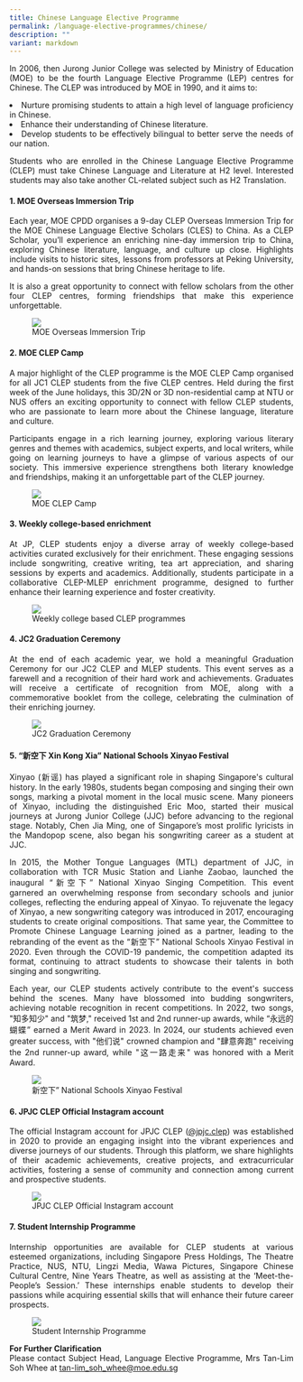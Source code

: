 ```yaml
---
title: Chinese Language Elective Programme
permalink: /language-elective-programmes/chinese/
description: ""
variant: markdown
---
```

<div align="justify">



	
<p>	In 2006, then Jurong Junior College was selected by Ministry of Education (MOE) to be the fourth Language Elective Programme (LEP) centres for Chinese.  The CLEP was introduced by MOE in 1990, and it aims to:</p>
<li>Nurture promising students to attain a high level of language proficiency in Chinese.</li>
<li>Enhance their understanding of Chinese literature. </li>
<li>Develop students to be effectively bilingual to better serve the needs of our nation.</li>
<p>Students who are enrolled in the Chinese Language Elective Programme (CLEP) must take Chinese Language and Literature at H2 level. Interested students may also take another CL-related subject such as H2 Translation.</p>



<h4><b>1. MOE Overseas Immersion Trip</b></h4>

<p>
Each year, MOE CPDD organises a 9-day CLEP Overseas Immersion Trip for the MOE Chinese Language Elective Scholars (CLES) to China. As a CLEP Scholar, you’ll experience an enriching nine-day immersion trip to China, exploring Chinese literature, language, and culture up close. Highlights include visits to historic sites, lessons from professors at Peking University, and hands-on sessions that bring Chinese heritage to life.</p>
<p>It is also a great opportunity to connect with fellow scholars from the other four CLEP centres, forming friendships that make this experience unforgettable.</p>

<figure>
<img src="/images/JPJC%20Experience/Curriculum/Languages/Language%20Elective%20Programmes/CLEP/Clep1.png">
<figcaption>MOE Overseas Immersion Trip</figcaption></figure>



<h4><b>2. MOE CLEP Camp</b></h4>

<p>A major highlight of the CLEP programme is the MOE CLEP Camp organised for all JC1 CLEP students from the five CLEP centres. Held during the first week of the June holidays, this 3D/2N or 3D non-residential camp at NTU or NUS offers an exciting opportunity to connect with fellow CLEP students, who are passionate to learn more about the Chinese language, literature and culture.</p>
<p>Participants engage in a rich learning journey, exploring various literary genres and themes with academics, subject experts, and local writers, while going on learning journeys to have a glimpse of various aspects of our society. This immersive experience strengthens both literary knowledge and friendships, making it an unforgettable part of the CLEP journey.
</p>
	
<figure>
	<img src="/images/JPJC%20Experience/Curriculum/Languages/Language%20Elective%20Programmes/CLEP/Clep2.png">
	<figcaption>MOE CLEP Camp</figcaption></figure>

<h4><b>3. Weekly college-based enrichment</b></h4>
	
<p>At JP, CLEP students enjoy a diverse array of weekly college-based activities curated exclusively for their enrichment. These engaging sessions include songwriting, creative writing, tea art appreciation, and sharing sessions by experts and academics. Additionally, students participate in a collaborative CLEP-MLEP enrichment programme, designed to further enhance their learning experience and foster creativity.
</p>
	
<figure>
	<img src="/images/JPJC%20Experience/Curriculum/Languages/Language%20Elective%20Programmes/CLEP/Clep3.png">
	<figcaption>Weekly college based CLEP programmes</figcaption></figure>
	

	
<h4><b>4. JC2 Graduation Ceremony</b></h4>

<p>At the end of each academic year, we hold a meaningful Graduation Ceremony for our JC2 CLEP and MLEP students. This event serves as a farewell and a recognition of their hard work and achievements. Graduates will receive a certificate of recognition from MOE, along with a commemorative booklet from the college, celebrating the culmination of their enriching journey.</p>

<figure>
<img src="/images/JPJC%20Experience/Curriculum/Languages/Language%20Elective%20Programmes/CLEP/Clep4.png">
<figcaption>JC2 Graduation Ceremony</figcaption></figure>

	

<h4><b>5. “新空下 Xin Kong Xia” National Schools Xinyao Festival</b></h4>
	
<p>
Xinyao (新谣) has played a significant role in shaping Singapore's cultural history. In the early 1980s, students began composing and singing their own songs, marking a pivotal moment in the local music scene. Many pioneers of Xinyao, including the distinguished Eric Moo, started their musical journeys at Jurong Junior College (JJC) before advancing to the regional stage. Notably, Chen Jia Ming, one of Singapore’s most prolific lyricists in the Mandopop scene, also began his songwriting career as a student at JJC.</p>

<p>
In 2015, the Mother Tongue Languages (MTL) department of JJC, in collaboration with TCR Music Station and Lianhe Zaobao, launched the inaugural “新空下” National Xinyao Singing Competition. This event garnered an overwhelming response from secondary schools and junior colleges, reflecting the enduring appeal of Xinyao. To rejuvenate the legacy of Xinyao, a new songwriting category was introduced in 2017, encouraging students to create original compositions. That same year, the Committee to Promote Chinese Language Learning joined as a partner, leading to the rebranding of the event as the “新空下” National Schools Xinyao Festival in 2020. Even through the COVID-19 pandemic, the competition adapted its format, continuing to attract students to showcase their talents in both singing and songwriting.</p>
	
<p>
Each year, our CLEP students actively contribute to the event's success behind the scenes. Many have blossomed into budding songwriters, achieving notable recognition in recent competitions. In 2022, two songs, "知多知少" and "筑梦," received 1st and 2nd runner-up awards, while “永远的蝴蝶” earned a Merit Award in 2023. In 2024, our students achieved even greater success, with "他们说" crowned champion and "肆意奔跑" receiving the 2nd runner-up award, while "这一路走来" was honored with a Merit Award.</p>

<figure>
	<img src="/images/JPJC%20Experience/Curriculum/Languages/Language%20Elective%20Programmes/CLEP/Clep5.png">
	<figcaption>新空下” National Schools Xinyao Festival</figcaption></figure>
	


<h4><b>6. JPJC CLEP Official Instagram account</b></h4>
	
<p>The official Instagram account for JPJC CLEP (<a href="https://www.instagram.com/jpjc.clep/?hl=en">@jpjc.clep</a>) was established in 2020 to provide an engaging insight into the vibrant experiences and diverse journeys of our students. Through this platform, we share highlights of their academic achievements, creative projects, and extracurricular activities, fostering a sense of community and connection among current and prospective students.	</p>
	
<figure>
	<img src="/images/JPJC%20Experience/Curriculum/Languages/Language%20Elective%20Programmes/CLEP/Clep6.png">
	<figcaption>JPJC CLEP Official Instagram account</figcaption></figure>
	

<h4><b>7. Student Internship Programme</b></h4>

<p>
Internship opportunities are available for CLEP students at various esteemed organizations, including Singapore Press Holdings, The Theatre Practice, NUS, NTU, Lingzi Media, Wawa Pictures, Singapore Chinese Cultural Centre, Nine Years Theatre, as well as assisting at the ‘Meet-the-People’s Session.’ These internships enable students to develop their passions while acquiring essential skills that will enhance their future career prospects.</p>

<figure>
	<img src="/images/JPJC%20Experience/Curriculum/Languages/Language%20Elective%20Programmes/CLEP/Clep7.png">
	<figcaption>Student Internship Programme</figcaption></figure>




	
<p><strong>For Further Clarification</strong>
<br>Please contact Subject Head, Language Elective Programme, Mrs Tan-Lim Soh Whee at <a href="mailto:tan-lim_soh_whee@moe.edu.sg">tan-lim_soh_whee@moe.edu.sg</a></p>


</div>